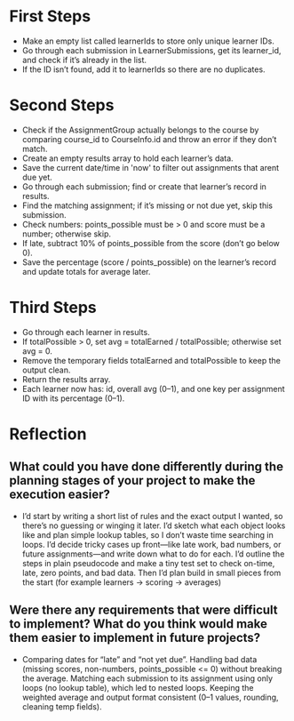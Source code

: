 # First Steps 

- Make an empty list called learnerIds to store only unique learner IDs.
- Go through each submission in LearnerSubmissions, get its learner_id, and check if it’s already in the list.
- If the ID isn’t found, add it to learnerIds so there are no duplicates.

# Second Steps 
-  Check if the AssignmentGroup actually belongs to the course by comparing course_id to CourseInfo.id and throw an error if they don’t match.
- Create an empty results array to hold each learner’s data.
- Save the current date/time in 'now' to filter out assignments that arent due yet.
- Go through each submission; find or create that learner’s record in results.
- Find the matching assignment; if it’s missing or not due yet, skip this submission.
- Check numbers: points_possible must be > 0 and score must be a number; otherwise skip.
- If late, subtract 10% of points_possible from the score (don’t go below 0).
- Save the percentage (score / points_possible) on the learner’s record and update totals for average later.

# Third Steps
- Go through each learner in results.
- If totalPossible > 0, set avg = totalEarned / totalPossible; otherwise set avg = 0.
- Remove the temporary fields totalEarned and totalPossible to keep the output clean.
- Return the results array.
- Each learner now has: id, overall avg (0–1), and one key per assignment ID with its percentage (0–1).

# Reflection

## What could you have done differently during the planning stages of your project to make the execution easier?

- I’d start by writing a short list of rules and the exact output I wanted, so there’s no guessing or winging it later. I’d sketch what each object looks like and plan simple lookup tables, so I don’t waste time searching in loops. I’d decide tricky cases up front—like late work, bad numbers, or future assignments—and write down what to do for each. I’d outline the steps in plain pseudocode and make a tiny test set to check on-time, late, zero points, and bad data. Then I’d plan build in small pieces from the start (for example learners -> scoring -> averages) 

## Were there any requirements that were difficult to implement? What do you think would make them easier to implement in future projects?

- Comparing dates for “late” and “not yet due”. Handling bad data (missing scores, non-numbers, points_possible <= 0) without breaking the average. Matching each submission to its assignment using only loops (no lookup table), which led to nested loops. Keeping the weighted average and output format consistent (0–1 values, rounding, cleaning temp fields).



 


